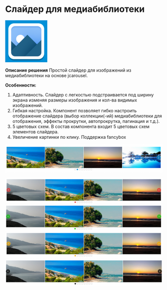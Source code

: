 # Слайдер для медиабиблиотеки
![alt-текст](img_md/logo.png "1")

**Описание решения**
Простой слайдер для изображений из медиабиблиотеки на основе jcarousel.

**Особенности:**
1. Адаптивность. Слайдер с легкостью подстраивается под ширину экрана изменяя размеры изображения и кол-ва видимых изображений.
2. Гибкая настройка. Компонент позволяет гибко настроить отображение слайдера (выбор коллекции(-ий) медиабиблиотеки для отображения, эффекты прокрутки, автопрокрутка, пагинация и т.д.).
3. 5 цветовых схем. В состав компонента входит 5 цветовых схем элементов слайдера.
4. Увеличение картинки по клику. Поддержка fancybox 

![alt-текст](img_md/color1.png "1")

![alt-текст](img_md/color2.png "1")
![alt-текст](img_md/color3.png "1")
![alt-текст](img_md/color4.png "1")
![alt-текст](img_md/color5.png "1")

